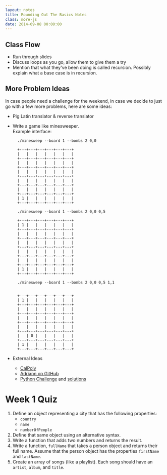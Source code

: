 ```yaml
---
layout: notes
title: Rounding Out The Basics Notes
class: more-js
date: 2014-09-08 00:00:00
---
```


## Class Flow

- Run through slides
- Discuss loops as you go, allow them to give them a try
- Mention that what they've been doing is called recursion.
  Possibly explain what a base case is in recursion.

## More Problem Ideas

In case people need a challenge for the weekend, in case we decide to just go
with a few more problems, here are some ideas:

- Pig Latin translator & reverse translator

- Write a game like minesweeper.  
  Example interface:

        ./minesweep --board 1 --bombs 2 0,0

        +---+---+---+---+---+---+
        |   |   |   |   |   |   |
        +---+---+---+---+---+---+
        |   |   |   |   |   |   |
        +---+---+---+---+---+---+
        |   |   |   |   |   |   |
        +---+---+---+---+---+---+
        |   |   |   |   |   |   |
        +---+---+---+---+---+---+
        |   |   |   |   |   |   |
        +---+---+---+---+---+---+
        | 1 |   |   |   |   |   |
        +---+---+---+---+---+---+

        ./minesweep --board 1 --bombs 2 0,0 0,5

        +---+---+---+---+---+---+
        | 1 |   |   |   |   |   |
        +---+---+---+---+---+---+
        |   |   |   |   |   |   |
        +---+---+---+---+---+---+
        |   |   |   |   |   |   |
        +---+---+---+---+---+---+
        |   |   |   |   |   |   |
        +---+---+---+---+---+---+
        |   |   |   |   |   |   |
        +---+---+---+---+---+---+
        | 1 |   |   |   |   |   |
        +---+---+---+---+---+---+

        ./minesweep --board 1 --bombs 2 0,0 0,5 1,1


        +---+---+---+---+---+---+
        | 1 |   |   |   |   |   |
        +---+---+---+---+---+---+
        |   |   |   |   |   |   |
        +---+---+---+---+---+---+
        |   |   |   |   |   |   |
        +---+---+---+---+---+---+
        |   |   |   |   |   |   |
        +---+---+---+---+---+---+
        |   | 0 |   |   |   |   |
        +---+---+---+---+---+---+
        | 1 |   |   |   |   |   |
        +---+---+---+---+---+---+

- External Ideas
  - [CalPoly][calpoly]
  - [Adriann on GitHub][adriann]
  - [Python Challenge][python-challenge] and [solutions][python-challenge-solutions]

# Week 1 Quiz

1. Define an object representing a city that has the following properties:
   - `country`
   - `name`
   - `numberOfPeople`
1. Define that same object using an alternative syntax.
1. Write a function that adds two numbers and returns the result.
1. Write a function, `fullName` that takes a person object and returns their full name. Assume that the person object has the properties `firstName` and `lastName`.
1. Create an array of songs (like a playlist). Each song should have an
`artist`, `album`, and `title`.

[calpoly]: http://users.csc.calpoly.edu/~jdalbey/103/Projects/ProgrammingPractice.html
[adriann]: http://adriann.github.io/programming_problems.html
[python-challenge]: http://www.pythonchallenge.com
[python-challenge-solutions]: http://holger.thoelking.name/python-challenge/all
